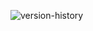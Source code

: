 ![version-history](https://github.com/user-attachments/assets/fef73e0b-7863-40cb-88fa-6ffe4f118d0a)

